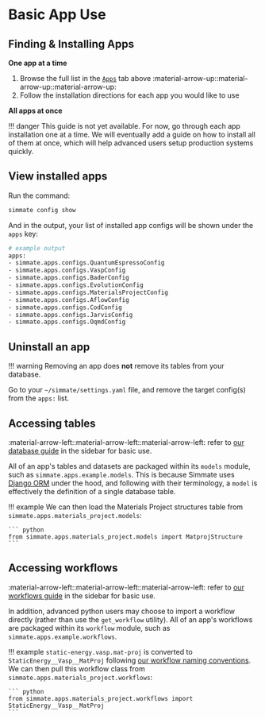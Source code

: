 # Basic App Use

## Finding & Installing Apps

**One app at a time**

1. Browse the full list in the [`Apps`](/apps/overview.md) tab above :material-arrow-up::material-arrow-up::material-arrow-up:
2. Follow the installation directions for each app you would like to use

**All apps at once**

!!! danger
    This guide is not yet available. For now, go through each app installation one at a time. We will eventually add a guide on how to install all of them at once, which will help advanced users setup production systems quickly.

## View installed apps

Run the command:

``` bash
simmate config show
```

And in the output, your list of installed app configs will be shown under the `apps` key:

``` bash
# example output
apps:
- simmate.apps.configs.QuantumEspressoConfig
- simmate.apps.configs.VaspConfig
- simmate.apps.configs.BaderConfig
- simmate.apps.configs.EvolutionConfig
- simmate.apps.configs.MaterialsProjectConfig
- simmate.apps.configs.AflowConfig
- simmate.apps.configs.CodConfig
- simmate.apps.configs.JarvisConfig
- simmate.apps.configs.OqmdConfig
```

## Uninstall an app

!!! warning
    Removing an app does **not** remove its tables from your database.

Go to your `~/simmate/settings.yaml` file, and remove the target config(s) from the `apps:` list.


## Accessing tables

:material-arrow-left::material-arrow-left::material-arrow-left: refer to [our database guide](/full_guides/workflows/basic_use.md) in the sidebar for basic use.

All of an app's tables and datasets are packaged within its `models` module, such as `simmate.apps.example.models`. This is because Simmate uses [Django ORM](https://docs.djangoproject.com/en/5.1/topics/db/queries/) under the hood, and following with their terminology, a `model` is effectively the definition of a single database table.

!!! example
    We can then load the Materials Project structures table from `simmate.apps.materials_project.models`:

    ``` python
    from simmate.apps.materials_project.models import MatprojStructure
    ```

## Accessing workflows

:material-arrow-left::material-arrow-left::material-arrow-left: refer to [our workflows guide](/full_guides/workflows/basic_use.md) in the sidebar for basic use.

In addition, advanced python users may choose to import a workflow directly (rather than use the `get_workflow` utility). All of an app's workflows are packaged within its `workflow` module, such as `simmate.apps.example.workflows`.

!!! example
    `static-energy.vasp.mat-proj` is converted to `StaticEnergy__Vasp__MatProj` following [our workflow naming conventions](/full_guides/workflows/naming_conventions.md). We can then pull this workflow class from `simmate.apps.materials_project.workflows`:

    ``` python
    from simmate.apps.materials_project.workflows import StaticEnergy__Vasp__MatProj
    ```
